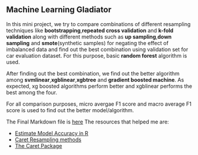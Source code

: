 ## Machine Learning Gladiator

In this mini project, we try to compare combinations of different resampling techniques like **bootstrapping**,**repeated cross validation** and **k-fold validation** along with different methods such as **up sampling**,**down sampling** and **smote**(synthetic samples) for negating the effect of imbalanced data and find out the best combination using validation set for car evaluation dataset. For this purpose, basic **random forest** algorithm is used. 

After finding out the best combination, we find out the better algorithm among **svmlinear**,**xgblinear**,**xgbtree** and **gradient boosted machine**. As expected, xg boosted algorithms perform better and xgblinear performs the best among the four.

For all comparison purposes, micro avergae F1 score and macro average F1 score is used to find out the better model/algorithm.

The Final Markdown file is [here](https://github.com/abishekarun/Machine-Learing-Gladiator/blob/master/car_evaluation.md)
The resources that helped me are:

+ [Estimate Model Accuracy in R](https://machinelearningmastery.com/how-to-estimate-model-accuracy-in-r-using-the-caret-package/)
+ [Caret Resampling methods](https://stats.stackexchange.com/questions/17602/caret-re-sampling-methods)
+ [The Caret Package](https://topepo.github.io/caret/) 